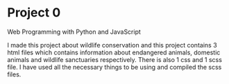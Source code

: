 # Project 0

Web Programming with Python and JavaScript

I made this project about wildlife conservation and this project contains 3 html files which contains information about endangered animals, domestic animals and wildlife sanctuaries respectively. There is also 1 css and 1 scss file. I have used all the necessary things to be using and compiled the scss files.
